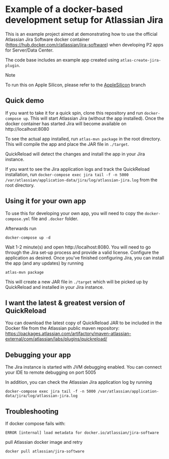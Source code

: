 # Example of a docker-based development setup for Atlassian Jira

This is an example project aimed at demonstrating how to use the official 
Atlassian Jira Software docker container (https://hub.docker.com/r/atlassian/jira-software)
when developing P2 apps for Server/Data Center.

The code base includes an example app created using `atlas-create-jira-plugin`.

> [!NOTE]  
> To run this on Apple Silicon, please refer to the [AppleSilicon](https://github.com/collabsoft-net/example-jira-app-with-docker-compose/tree/AppleSilicon) branch 

## Quick demo

If you want to take it for a quick spin, clone this repository and run `docker-compose up`.
This will start Atlassian Jira (without the app installed). Once the docker container has started 
Jira will become available on http://localhost:8080

To see the actual app installed, run `atlas-mvn package` in the root directory.
This will compile the app and place the JAR file in `./target`. 

QuickReload will detect the changes and install the app in your Jira instance. 

If you want to see the Jira application logs and track the QuickReload installation, 
run `docker-compose exec jira tail -f -n 5000 /var/atlassian/application-data/jira/log/atlassian-jira.log` 
from the root directory.

## Using it for your own app

To use this for developing your own app, you will need to copy the `docker-compose.yml` file and `.docker` folder.

Afterwards run

```
docker-compose up -d
```

Wait 1-2 minute(s) and open http://localhost:8080. You will need to go through the Jira set-up process and
provide a valid license. Configure the application as desired. Once you've finished configuring Jira, you can install the app (and any updates) by running

```
atlas-mvn package
```

This will create a new JAR file in `./target` which will be picked up by QuickReload and installed in your Jira instance.

## I want the latest & greatest version of QuickReload

You can download the latest copy of QuickReload JAR to be included in the Docker file from the Atlassian public maven repository:
https://packages.atlassian.com/artifactory/maven-atlassian-external/com/atlassian/labs/plugins/quickreload/

## Debugging your app

The Jira instance is started with JVM debugging enabled. You can connect your IDE to remote debugging on port 5005

In addition, you can check the Atlassian Jira application log by running

```
docker-compose exec jira tail -f -n 5000 /var/atlassian/application-data/jira/log/atlassian-jira.log
```

## Troubleshooting

If docker compose fails with:

```
ERROR [internal] load metadata for docker.io/atlassian/jira-software
```

pull Atlassian docker image and retry

```
docker pull atlassian/jira-software
```
